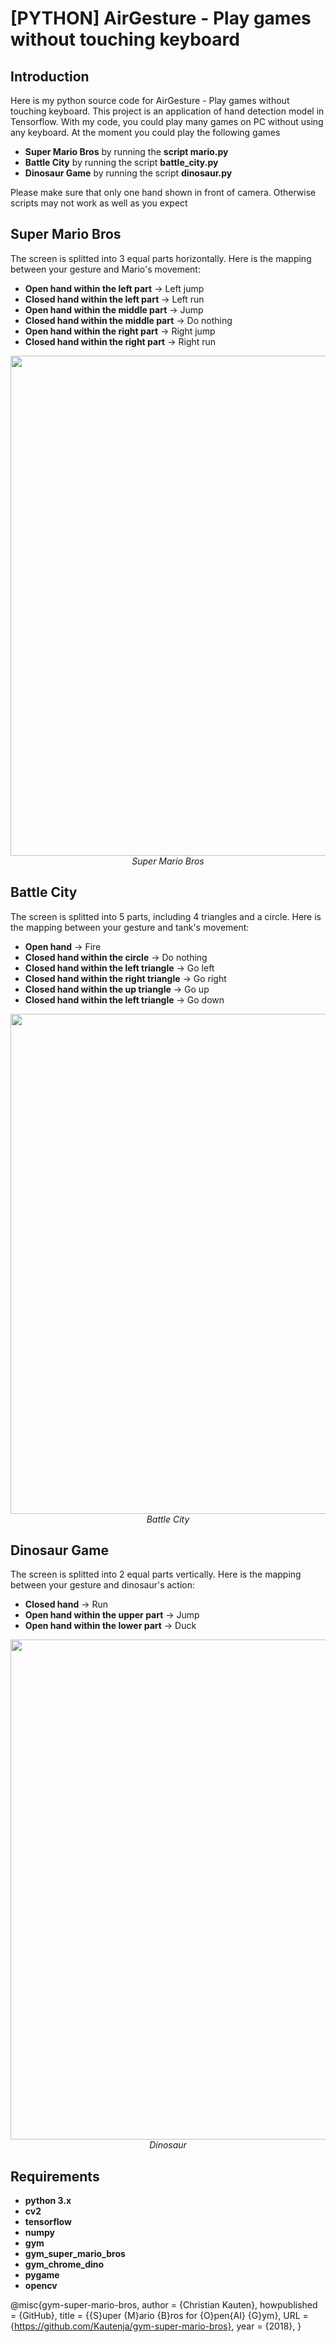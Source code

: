 # [PYTHON] AirGesture - Play games without touching keyboard

## Introduction

Here is my python source code for AirGesture - Play games without touching keyboard. This project is an application of hand detection model in Tensorflow. With my code, you could play many games on PC without using any keyboard. At the moment you could play the following games 
* **Super Mario Bros** by running the **script mario.py**
* **Battle City** by running the script **battle_city.py**
* **Dinosaur Game** by running the script **dinosaur.py**

Please make sure that only one hand shown in front of camera. Otherwise scripts may not work as well as you expect
## Super Mario Bros
The screen is splitted into 3 equal parts horizontally.
Here is the mapping between your gesture and Mario's movement:
- **Open hand within the left part** -> Left jump
- **Closed hand within the left part** -> Left run
- **Open hand within the middle part** -> Jump
- **Closed hand within the middle part** -> Do nothing
- **Open hand within the right part** -> Right jump
- **Closed hand within the right part** -> Right run

<p align="center">
  <img src="demo/Super_mario_bros_demo.gif" width=800><br/>
  <i>Super Mario Bros</i>
</p>

## Battle City
The screen is splitted into 5 parts, including 4 triangles and a circle.
Here is the mapping between your gesture and tank's movement:
- **Open hand** -> Fire
- **Closed hand within the circle** -> Do nothing
- **Closed hand within the left triangle** -> Go left
- **Closed hand within the right triangle** -> Go right
- **Closed hand within the up triangle** -> Go up
- **Closed hand within the left triangle** -> Go down

<p align="center">
  <img src="demo/Battle_city_demo.gif" width=800><br/>
  <i>Battle City</i>
</p>

## Dinosaur Game
The screen is splitted into 2 equal parts vertically.
Here is the mapping between your gesture and dinosaur's action:
- **Closed hand** -> Run
- **Open hand within the upper part** -> Jump
- **Open hand within the lower part** -> Duck

<p align="center">
  <img src="demo/Dinosaur_demo.gif" width=800><br/>
  <i>Dinosaur</i>
</p>

## Requirements

* **python 3.x**
* **cv2**
* **tensorflow** 
* **numpy**
* **gym**
* **gym_super_mario_bros**
* **gym_chrome_dino**
* **pygame**
* **opencv**

@misc{gym-super-mario-bros,
  author = {Christian Kauten},
  howpublished = {GitHub},
  title = {{S}uper {M}ario {B}ros for {O}pen{AI} {G}ym},
  URL = {https://github.com/Kautenja/gym-super-mario-bros},
  year = {2018},
}
